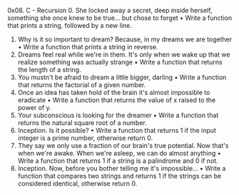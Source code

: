 0x08. C - Recursion
0. She locked away a secret, deep inside herself, something she once knew to be true... but chose to forget
•	Write a function that prints a string, followed by a new line.
1. Why is it so important to dream? Because, in my dreams we are together
•	Write a function that prints a string in reverse.
2. Dreams feel real while we're in them. It's only when we wake up that we realize something was actually strange
•	Write a function that returns the length of a string.
3. You mustn't be afraid to dream a little bigger, darling
•	Write a function that returns the factorial of a given number.
4. Once an idea has taken hold of the brain it's almost impossible to eradicate
•	Write a function that returns the value of x raised to the power of y.
5. Your subconscious is looking for the dreamer
•	Write a function that returns the natural square root of a number.
6. Inception. Is it possible?
•	Write a function that returns 1 if the input integer is a prime number, otherwise return 0.
7. They say we only use a fraction of our brain's true potential. Now that's when we're awake. When we're asleep, we can do almost anything
•	Write a function that returns 1 if a string is a palindrome and 0 if not.
8. Inception. Now, before you bother telling me it's impossible...
•	Write a function that compares two strings and returns 1 if the strings can be considered identical, otherwise return 0.

